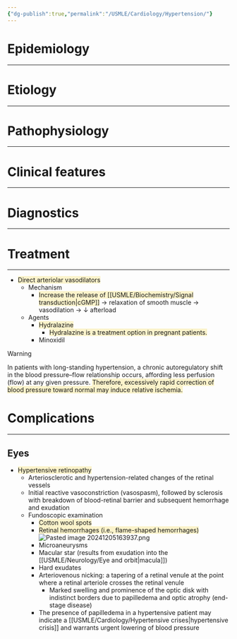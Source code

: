 ```yaml
---
{"dg-publish":true,"permalink":"/USMLE/Cardiology/Hypertension/"}
---
```


# Epidemiology
---


# Etiology
---


# Pathophysiology
---


# Clinical features
---


# Diagnostics
---


# Treatment
---
- <span style="background:rgba(240, 200, 0, 0.2)">Direct arteriolar vasodilators</span>
	- Mechanism
		- <span style="background:rgba(240, 200, 0, 0.2)">Increase the release of [[USMLE/Biochemistry/Signal transduction\|cGMP]]</span> → relaxation of smooth muscle → vasodilation → ↓ afterload
	- Agents
		- <span style="background:rgba(240, 200, 0, 0.2)">Hydralazine</span>
			- <span style="background:rgba(240, 200, 0, 0.2)">Hydralazine is a treatment option in pregnant patients.</span>
		- Minoxidil

>[!warning] 
>In patients with long-standing hypertension, a chronic autoregulatory shift in the blood pressure–flow relationship occurs, affording less perfusion (flow) at any given pressure.  <span style="background:rgba(240, 200, 0, 0.2)">Therefore, excessively rapid correction of blood pressure toward normal may induce relative ischemia.</span>

# Complications
---
## Eyes
- <span style="background:rgba(240, 200, 0, 0.2)">Hypertensive retinopathy</span>
	- Arteriosclerotic and hypertension-related changes of the retinal vessels 
	- Initial reactive vasoconstriction (vasospasm), followed by sclerosis with breakdown of blood-retinal barrier and subsequent hemorrhage and exudation
	- Fundoscopic examination
		- <span style="background:rgba(240, 200, 0, 0.2)">Cotton wool spots</span>
		- <span style="background:rgba(240, 200, 0, 0.2)">Retinal hemorrhages (i.e., flame-shaped hemorrhages)</span>![Pasted image 20241205163937.png](/img/user/appendix/Pasted%20image%2020241205163937.png)
		- Microaneurysms
		- Macular star (results from exudation into the [[USMLE/Neurology/Eye and orbit\|macula]])
		- Hard exudates
		- Arteriovenous nicking: a tapering of a retinal venule at the point where a retinal arteriole crosses the retinal venule
			- Marked swelling and prominence of the optic disk with indistinct borders due to papilledema and optic atrophy (end-stage disease) 
		- The presence of papilledema in a hypertensive patient may indicate a [[USMLE/Cardiology/Hypertensive crises\|hypertensive crisis]] and warrants urgent lowering of blood pressure
